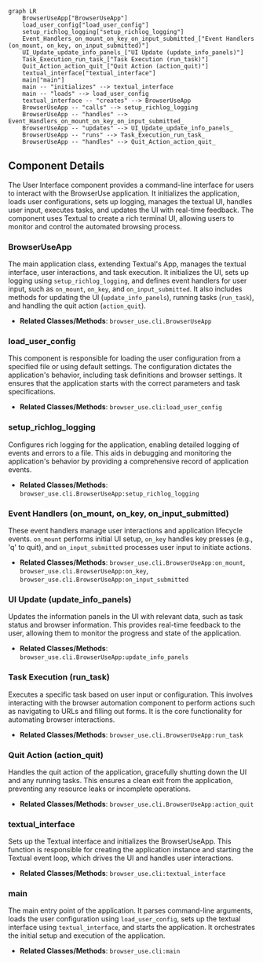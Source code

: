 ```mermaid
graph LR
    BrowserUseApp["BrowserUseApp"]
    load_user_config["load_user_config"]
    setup_richlog_logging["setup_richlog_logging"]
    Event_Handlers_on_mount_on_key_on_input_submitted_["Event Handlers (on_mount, on_key, on_input_submitted)"]
    UI_Update_update_info_panels_["UI Update (update_info_panels)"]
    Task_Execution_run_task_["Task Execution (run_task)"]
    Quit_Action_action_quit_["Quit Action (action_quit)"]
    textual_interface["textual_interface"]
    main["main"]
    main -- "initializes" --> textual_interface
    main -- "loads" --> load_user_config
    textual_interface -- "creates" --> BrowserUseApp
    BrowserUseApp -- "calls" --> setup_richlog_logging
    BrowserUseApp -- "handles" --> Event_Handlers_on_mount_on_key_on_input_submitted_
    BrowserUseApp -- "updates" --> UI_Update_update_info_panels_
    BrowserUseApp -- "runs" --> Task_Execution_run_task_
    BrowserUseApp -- "handles" --> Quit_Action_action_quit_
```

## Component Details

The User Interface component provides a command-line interface for users to interact with the BrowserUse application. It initializes the application, loads user configurations, sets up logging, manages the textual UI, handles user input, executes tasks, and updates the UI with real-time feedback. The component uses Textual to create a rich terminal UI, allowing users to monitor and control the automated browsing process.

### BrowserUseApp
The main application class, extending Textual's App, manages the textual interface, user interactions, and task execution. It initializes the UI, sets up logging using `setup_richlog_logging`, and defines event handlers for user input, such as `on_mount`, `on_key`, and `on_input_submitted`. It also includes methods for updating the UI (`update_info_panels`), running tasks (`run_task`), and handling the quit action (`action_quit`).
- **Related Classes/Methods**: `browser_use.cli.BrowserUseApp`

### load_user_config
This component is responsible for loading the user configuration from a specified file or using default settings. The configuration dictates the application's behavior, including task definitions and browser settings. It ensures that the application starts with the correct parameters and task specifications.
- **Related Classes/Methods**: `browser_use.cli:load_user_config`

### setup_richlog_logging
Configures rich logging for the application, enabling detailed logging of events and errors to a file. This aids in debugging and monitoring the application's behavior by providing a comprehensive record of application events.
- **Related Classes/Methods**: `browser_use.cli.BrowserUseApp:setup_richlog_logging`

### Event Handlers (on_mount, on_key, on_input_submitted)
These event handlers manage user interactions and application lifecycle events. `on_mount` performs initial UI setup, `on_key` handles key presses (e.g., 'q' to quit), and `on_input_submitted` processes user input to initiate actions.
- **Related Classes/Methods**: `browser_use.cli.BrowserUseApp:on_mount`, `browser_use.cli.BrowserUseApp:on_key`, `browser_use.cli.BrowserUseApp:on_input_submitted`

### UI Update (update_info_panels)
Updates the information panels in the UI with relevant data, such as task status and browser information. This provides real-time feedback to the user, allowing them to monitor the progress and state of the application.
- **Related Classes/Methods**: `browser_use.cli.BrowserUseApp:update_info_panels`

### Task Execution (run_task)
Executes a specific task based on user input or configuration. This involves interacting with the browser automation component to perform actions such as navigating to URLs and filling out forms. It is the core functionality for automating browser interactions.
- **Related Classes/Methods**: `browser_use.cli.BrowserUseApp:run_task`

### Quit Action (action_quit)
Handles the quit action of the application, gracefully shutting down the UI and any running tasks. This ensures a clean exit from the application, preventing any resource leaks or incomplete operations.
- **Related Classes/Methods**: `browser_use.cli.BrowserUseApp:action_quit`

### textual_interface
Sets up the Textual interface and initializes the BrowserUseApp. This function is responsible for creating the application instance and starting the Textual event loop, which drives the UI and handles user interactions.
- **Related Classes/Methods**: `browser_use.cli:textual_interface`

### main
The main entry point of the application. It parses command-line arguments, loads the user configuration using `load_user_config`, sets up the textual interface using `textual_interface`, and starts the application. It orchestrates the initial setup and execution of the application.
- **Related Classes/Methods**: `browser_use.cli:main`
